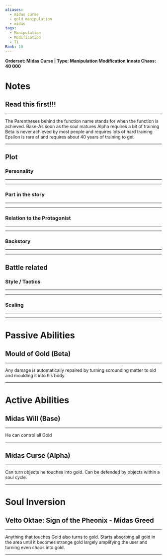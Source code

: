 ```yaml
---
aliases:
  - midas curse
  - gold manipulation
  - midas
tags:
  - Manipulation
  - Modification
  - T1
Rank: 10
---
```

**Orderset: Midas Curse  | Type: Manipulation Modification**
**Innate Chaos:  40 000**

# Notes
## Read this first!!!
___
The Parentheses behind the function name stands for when the function is achieved.
Base-As soon as the soul matures
Alpha requires a bit of training 
Beta is never achieved by most people and requires lots of hard training
Epsilon is rare af and requires about 40 years of training to get
___


## Plot
### Personality
___

___
### Part in the story
___

___
### Relation to the Protagonist
___

___
### Backstory
___

___

## Battle related

### Style / Tactics
___

___
### Scaling 
___

___


# Passive Abilities
## Mould of Gold (Beta)
___
Any damage is automatically repaired by turning sorounding matter to old and moulding it into his body.
___


# Active Abilities
## Midas Will (Base)
___
He can control all Gold
___

## Midas Curse (Alpha)
___
Can turn objects he touches into gold. Can be defended by objects within a soul cycle.
___

# Soul Inversion
## Velto Oktae: Sign of the Pheonix - Midas Greed
___
Anything that touches Gold also turns to gold.
Starts absorbing all gold in the area until it becomes strange gold largely amplifying the user and turning even chaos into gold.
___
